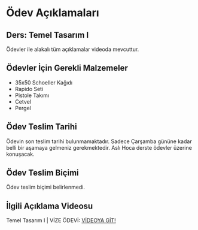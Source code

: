 # Ödev Açıklamaları
## Ders: Temel Tasarım I
Ödevler ile alakalı tüm açıklamalar videoda mevcuttur. 

## Ödevler İçin Gerekli Malzemeler
- 35x50 Schoeller Kağıdı
- Rapido Seti
- Pistole Takımı
- Cetvel
- Pergel

## Ödev Teslim Tarihi
Ödevin son teslim tarihi bulunmamaktadır. Sadece Çarşamba gününe kadar belli bir aşamaya gelmeniz gerekmektedir. Aslı Hoca derste ödevler üzerine konuşacak.

## Ödev Teslim Biçimi
Ödev teslim biçimi belirlenmedi.

## İlgili Açıklama Videosu
Temel Tasarım I | VİZE ÖDEVİ: [VİDEOYA GİT!](https://www.youtube.com/watch?v=h-jjb3IKZzI&feature=youtu.be)